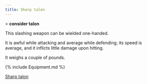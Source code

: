 ```yaml
---
title: Sharp talon
---
```


\> **consider talon**

This slashing weapon can be wielded one-handed.

It is awful while attacking and average while defending; its speed is
average, and it inflicts little damage upon hitting.

It weighs a couple of pounds.

{% include Equipment.md %}

[Sharp talon](Category:_Slashing_weapons "wikilink")